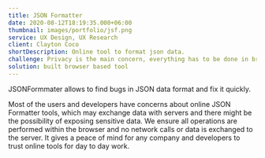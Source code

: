 ```yaml
---
title: JSON Formatter
date: 2020-08-12T18:19:35.000+06:00
thumbnail: images/portfolio/jsf.png
service: UX Design, UX Research
client: Clayton Coco
shortDescription: Online tool to format json data.
challenge: Privacy is the main concern, everything has to be done in browser
solution: built browser based tool
---
```

JSONFormmater allows to find bugs in JSON data format and fix it quickly.

Most of the users and developers have concerns about online JSON Formatter tools, which may exchange data with servers and there might be the possibility of exposing sensitive data. We ensure all operations are performed within the browser and no network calls or data is exchanged to the server. It gives a peace of mind for any company and developers to trust online tools for day to day work.